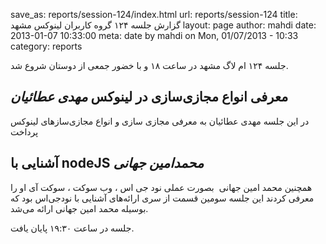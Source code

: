 save_as: reports/session-124/index.html
url: reports/session-124
title: گزارش جلسه ۱۲۴ گروه کاربران لینوکس مشهد
layout: page
author: mahdi
date: 2013-01-07 10:33:00
meta: date by mahdi on Mon, 01/07/2013 - 10:33
category: reports



جلسه ۱۲۴ ام لاگ مشهد در ساعت ۱۸ و با خضور جمعی از دوستان شروع شد.
<!--more-->

## معرفی انواع مجازی‌سازی در لینوکس *مهدی عطائیان*
در این جلسه
مهدی عطائیان به معرفی مجازی سازی و انواع مجازی‌سازهای لینوکس پرداخت

## آشنایی با nodeJS *محمدامین جهانی*
همچنین
محمد امین جهانی  بصورت عملی نود جی اس ، وب سوکت ، سوکت آی او را معرفی کردند
این جلسه سومین قسمت از سری ارائه‌های آشنایی با نود‌جی‌اس بود که بوسیله محمد
امین جهانی ارائه می‌شد.



جلسه در ساعت ۱۹:۳۰ پایان یافت.
